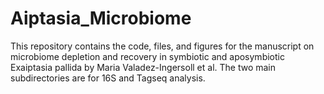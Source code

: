 # Aiptasia_Microbiome
This repository contains the code, files, and figures for the manuscript on microbiome depletion and recovery in symbiotic and aposymbiotic Exaiptasia pallida by Maria Valadez-Ingersoll et al. The two main subdirectories are for 16S and Tagseq analysis.